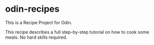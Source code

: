 # odin-recipes

This is a Recipe Project for Odin.

This recipe describes a full step-by-step tutorial on how to cook some meals. No hard skills required.
